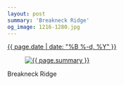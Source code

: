 ```yaml
---
layout: post
summary: 'Breakneck Ridge'
og_image: 1216-1280.jpg
---
```


<p>
 <time>
  <a href="/1216">
   {{ page.date | date: "%B %-d, %Y" }}
  </a>
 </time>
 <a href="/1216">
  <figure data-taken="9/21/2020">
   <img alt="{{ page.summary }}" sizes="(min-width: 700px) 50vw, calc(100vw - 2rem)" src="{{ site.assets_url }}/1216-640.jpg" srcset="{{ site.assets_url }}/1216-320.jpg 320w, {{ site.assets_url }}/1216-640.jpg 640w, {{ site.assets_url }}/1216-960.jpg 960w, {{ site.assets_url }}/1216-1280.jpg 1280w"/>
  </figure>
 </a>
 <span>
  Breakneck Ridge
 </span>
</p>
